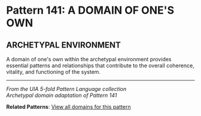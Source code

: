 # Pattern 141: A DOMAIN OF ONE'S OWN

## ARCHETYPAL ENVIRONMENT

A domain of one's own within the archetypal environment provides essential patterns and relationships that contribute to the overall coherence, vitality, and functioning of the system.

---

*From the UIA 5-fold Pattern Language collection*  
*Archetypal domain adaptation of Pattern 141*

**Related Patterns**: [View all domains for this pattern](../../UIA/md/T141%20A%20DOMAIN%20OF%20ONE'S%20OWN.md)
